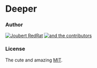 # Deeper

### Author

[![Joubert RedRat](https://img.shields.io/badge/Joubert-RedRat-red)](https://joubertredrat.github.io)
[![and the contributors](https://img.shields.io/badge/and%20the-contributors-success)](https://github.com/joubertredrat/Deeper/graphs/contributors)

### License

The cute and amazing [MIT](https://github.com/joubertredrat/Deeper/blob/master/license).